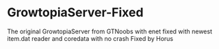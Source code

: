 # GrowtopiaServer-Fixed
The original GrowtopiaServer from GTNoobs with enet fixed with newest item.dat reader and coredata with no crash
Fixed by Horus
